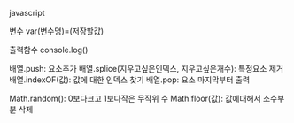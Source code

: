 javascript

변수
var(변수명)=(저장할값)

출력함수
console.log()

배열.push: 요소추가
배열.splice(지우고싶은인덱스, 지우고싶은개수): 특정요소 제거
배열.indexOF(값): 값에 대한 인덱스 찾기
배열.pop: 요소 마지막부터 출력

Math.random(): 0보다크고 1보다작은 무작위 수
Math.floor(값): 값에대해서 소수부분 삭제

<p id="text" class="content></p>
<script>
	var element = document.getElementById('text');
	var name = prompt('이름을 입력하세요.');
	element.innerText = name + '님, 안녕하세요.';
</script>